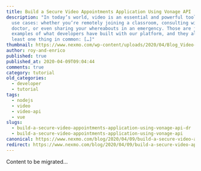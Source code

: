```yaml
---
title: Build a Secure Video Appointments Application Using Vonage API
description: "In today’s world, video is an essential and powerful tool for many
  use cases: whether you’re remotely joining a classroom, consulting with your
  doctor, or even sharing your whereabouts in an emergency. Those are just some
  examples of what developers have built with our platform, and they all have at
  least one thing in common: […]"
thumbnail: https://www.nexmo.com/wp-content/uploads/2020/04/Blog_Video-Appointments_1200x600.png
author: roy-and-enrico
published: true
published_at: 2020-04-09T09:04:44
comments: true
category: tutorial
old_categories:
  - developer
  - tutorial
tags:
  - nodejs
  - video
  - video-api
  - vue
slugs:
  - build-a-secure-video-appointments-application-using-vonage-api-dr
  - build-a-secure-video-appointments-application-using-vonage-api
canonical: https://www.nexmo.com/blog/2020/04/09/build-a-secure-video-appointments-application-using-vonage-api-dr
redirect: https://www.nexmo.com/blog/2020/04/09/build-a-secure-video-appointments-application-using-vonage-api-dr
---
```

Content to be migrated...